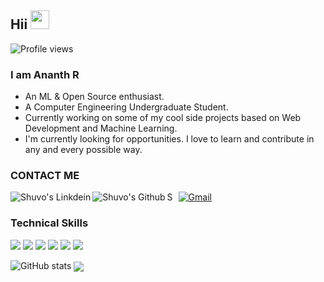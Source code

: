 ## Hii  <img src="https://raw.githubusercontent.com/iampavangandhi/iampavangandhi/master/gifs/Hi.gif" width="30px"></h2>

![Profile views](https://gpvc.arturio.dev/ANANTH-2002)


### I am Ananth R
- An ML & Open Source enthusiast.
- A Computer Engineering Undergraduate Student. 
- Currently working on some of my cool side projects based on Web Development and Machine Learning.
- I'm currently looking for opportunities. I love to learn and contribute in any and every possible way.


### CONTACT ME
[![Gmail](https://img.shields.io/badge/-GMAIL-D14836?style=for-the-badge&logo=gmail&logoColor=white)](mailto:ananthkovil77@gmail.com)<a href="https://www.linkedin.com/in/ananth-r-182a3a207/">
  <img align="left" alt="Shuvo's Linkdein" src="https://img.shields.io/badge/-LinkedIn-blue?style=flat&logo=Linkedin&logoColor=white" />
</a>
<a href="https://github.com/ANANTH-2002">
  <img align="left" alt="Shuvo's Github" src="https://img.shields.io/badge/-Github-000?style=flat&logo=Github&logoColor=white" />
</a><a href="https://www.kaggle.com/ananthr1">
  <img align="left" alt="Shuvo's Kaggle" width="15px" src="https://cdn.jsdelivr.net/npm/simple-icons@3.1.0/icons/kaggle.svg" />
</a>

### Technical Skills

 <img src="https://img.shields.io/badge/-Machine%20Learning-102230?style=flat">  <img src = "https://img.shields.io/badge/-HTML5-E34F26?style=flat&logo=html5&logoColor=white">    <img src = "https://img.shields.io/badge/-CSS3-1572B6?style=flat&logo=css3&logoColor=white">        <img src="https://img.shields.io/badge/-Flask-0d7963?style=flat&logo=flask&logoColor=white">      <img src="https://img.shields.io/badge/-Java -06305b?style=flat&logo=java&logoColor=white">   <img src="https://img.shields.io/badge/-Python%203-black?style=flat&logo=python&logoColor=white">

![GitHub stats](https://github-readme-stats.vercel.app/api?username=ANANTH-2002&show_icons=true) <a href="https://github.com/anuraghazra/github-readme-stats">
  <img align="center" src="https://github-readme-stats.vercel.app/api/top-langs/?username=ANANTH-2002&layout=compact" />
</a>



